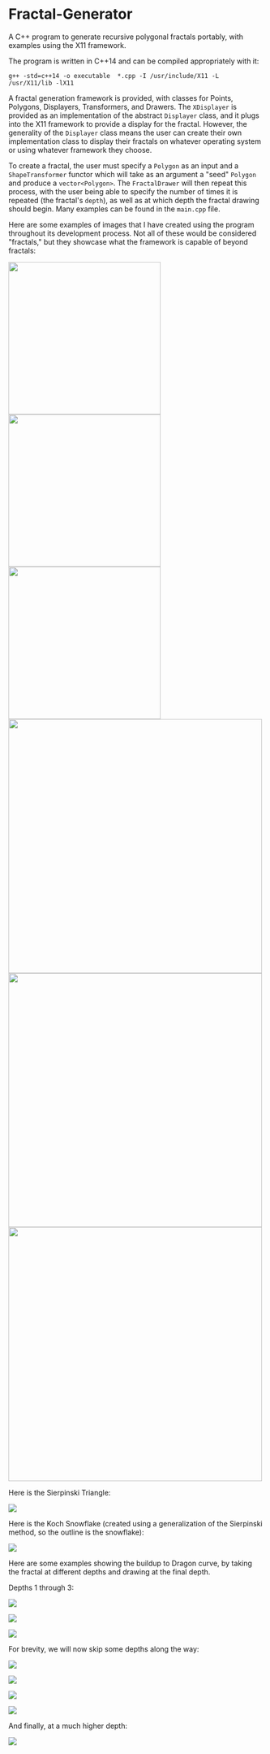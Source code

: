 # Fractal-Generator
A C++ program to generate recursive polygonal fractals portably, with examples using the X11 framework. 

The program is written in C++14 and can be compiled appropriately with it:

``g++ -std=c++14 -o executable  *.cpp -I /usr/include/X11 -L /usr/X11/lib -lX11``

A fractal generation framework is provided, with classes for Points, Polygons, Displayers, Transformers, and Drawers. The `XDisplayer` is provided as an implementation of the abstract `Displayer` class, and it plugs into the X11 framework to provide a display for the fractal. However, the generality of the `Displayer` class means the user can create their own implementation class to display their fractals on whatever operating system or using whatever framework they choose. 

To create a fractal, the user must specify a `Polygon` as an input and a `ShapeTransformer` functor which will take as an argument a "seed" `Polygon` and produce a `vector<Polygon>`. The `FractalDrawer` will then repeat this process, with the user being able to specify the number of times it is repeated (the fractal's `depth`), as well as at which depth the fractal drawing should begin. Many examples can be found in the `main.cpp` file.   

Here are some examples of images that I have created using the program throughout its development process. Not all of these would be considered "fractals," but they showcase what the framework is capable of beyond fractals:

<img src="Samples/sample1.png"  width="300">

<img src="Samples/sample2.png"  width="300">

<img src="Samples/sample3.png"  width="300">

<img src="Samples/sample4.png"  width="500">

<img src="Samples/sample5.png"  width="500">

<img src="Samples/sample7.png"  width="500">

Here is the Sierpinski Triangle:

![](Samples/sample6.png)

Here is the Koch Snowflake (created using a generalization of the Sierpinski method, so the outline is the snowflake):

![](Samples/sample8.png)

Here are some examples showing the buildup to Dragon curve, by taking the fractal at different depths and drawing at the final depth. 

Depths 1 through 3:

![](Samples/dragon1.png)

![](Samples/dragon2.png)

![](Samples/dragon3.png)

For brevity, we will now skip some depths along the way:

![](Samples/dragon5.png)

![](Samples/dragon7.png)

![](Samples/dragon8.png)

![](Samples/dragon9.png)

And finally, at a much higher depth:

![](Samples/dragon10.png)

